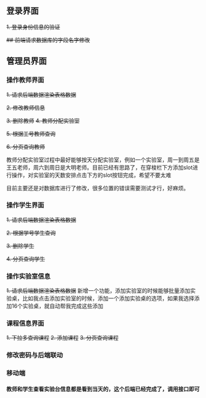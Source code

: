 ## 登录界面
~~1. 登录身份信息的验证~~

~~## 前端请求数据库的字段名字修改~~
## 管理员界面
### 操作教师界面
~~1. 请求后端数据渲染表格数据~~

~~2. 修改教师信息~~

~~3. 删除教师~~
~~4. 教师分配实验室~~

~~5. 根据工号教师查询~~

~~6. 分页查询教师~~

教师分配实验室过程中最好能够按天分配实验室，例如一个实验室，周一到周五是王五老师，周六到周日是大明老师。目前已经有思路了，在穿梭栏下方添加slot进行操作，对实验室的天数安排点击下方的slot按钮完成，希望不要太难

目前主要还是对数据库进行了修改，很多位置的错误需要测试才行，好麻烦。
### 操作学生界面
~~1. 请求后端数据渲染表格数据~~

~~2. 根据学号学生查询~~

~~3. 删除学生~~

~~4. 分页查询学生~~
### 操作实验室信息
~~1. 请求后端数据渲染表格数据~~
新增一个功能，添加实验室的时候能够批量添加实验桌，比如我点击添加实验室的时候，添加一个添加实验桌的选项，如果我选择添加16个实验桌，就自动帮我完成这些添加
### 课程信息界面
~~1. 下拉多查询课程~~
~~2. 添加课程~~
~~3. 分页查询课程~~
### 修改密码与后端联动

### 移动端
#### 教师和学生查看实验台信息都是看到当天的，这个后端已经完成了，调用接口即可

